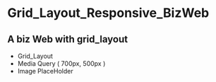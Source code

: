 # Grid_Layout_Responsive_BizWeb
A biz Web with grid_layout
---
+ Grid_Layout
+ Media Query ( 700px, 500px )
+ Image PlaceHolder